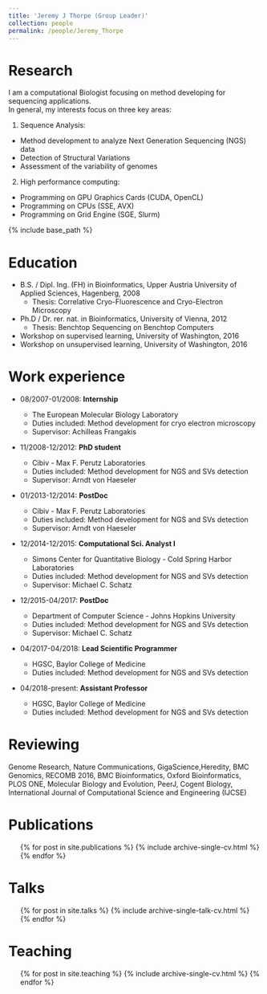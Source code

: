 ```yaml
---
title: 'Jeremy J Thorpe (Group Leader)'
collection: people
permalink: /people/Jeremy_Thorpe
---
```


# Research 

I am a computational Biologist focusing on method developing for sequencing applications.   
In general, my interests focus on three key areas:  

1. Sequence Analysis: 
  * Method development to analyze Next Generation Sequencing (NGS) data
  * Detection of Structural Variations
  * Assessment of the variability of genomes 
2. High performance computing: 
  * Programming on GPU Graphics Cards (CUDA, OpenCL)
  * Programming on CPUs (SSE, AVX)
  * Programming on Grid Engine (SGE, Slurm) 

{% include base_path %}

Education
======
* B.S. / Dipl. Ing. (FH) in Bioinformatics, Upper Austria University of Applied Sciences, Hagenberg, 2008
  * Thesis: Correlative Cryo-Fluorescence and Cryo-Electron Microscopy
* Ph.D / Dr. rer. nat. in Bioinformatics, University of Vienna, 2012
  * Thesis: Benchtop Sequencing on Benchtop Computers
* Workshop on supervised learning, University of Washington, 2016
* Workshop on unsupervised learning, University of Washington, 2016

Work experience
======
* 08/2007-01/2008: <b>Internship</b>
  * The European Molecular Biology Laboratory
  * Duties included: Method development for cryo electron microscopy
  * Supervisor: Achilleas Frangakis

* 11/2008-12/2012: <b>PhD student</b>
  * Cibiv - Max F. Perutz Laboratories
  * Duties included: Method development for NGS and SVs detection
  * Supervisor: Arndt von Haeseler

* 01/2013-12/2014: <b>PostDoc</b>
  * Cibiv - Max F. Perutz Laboratories
  * Duties included: Method development for NGS and SVs detection
  * Supervisor: Arndt von Haeseler
 
* 12/2014-12/2015: <b>Computational Sci. Analyst I</b>
  * Simons Center for Quantitative Biology - Cold Spring Harbor Laboratories 
  * Duties included: Method development for NGS and SVs detection
  * Supervisor: Michael C. Schatz

* 12/2015-04/2017: <b>PostDoc</b>
  * Department of Computer Science - Johns Hopkins University
  * Duties included: Method development for NGS and SVs detection
  * Supervisor: Michael C. Schatz

* 04/2017-04/2018: <b>Lead Scientific Programmer</b>
  * HGSC, Baylor College of Medicine
  * Duties included: Method development for NGS and SVs detection

* 04/2018-present: <b>Assistant Professor</b>
  * HGSC, Baylor College of Medicine
  * Duties included: Method development for NGS and SVs detection

Reviewing
======
Genome Research, Nature Communications, GigaScience,Heredity, BMC Genomics, RECOMB 2016, BMC Bioinformatics, Oxford Bioinformatics, PLOS ONE, Molecular Biology and Evolution, PeerJ, Cogent Biology, International Journal of Computational Science and Engineering (IJCSE)


Publications
======
  <ul>{% for post in site.publications %}
    {% include archive-single-cv.html %}
  {% endfor %}</ul>
  
Talks
======
  <ul>{% for post in site.talks %}
    {% include archive-single-talk-cv.html %}
  {% endfor %}</ul>
  
Teaching
======
  <ul>{% for post in site.teaching %}
    {% include archive-single-cv.html %}
  {% endfor %}</ul>
  
